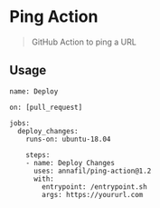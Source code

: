 # Ping Action

> GitHub Action to ping a URL

## Usage

```
name: Deploy

on: [pull_request]

jobs:
  deploy_changes: 
    runs-on: ubuntu-18.04
    
    steps:
    - name: Deploy Changes
      uses: annafil/ping-action@1.2
      with:
        entrypoint: /entrypoint.sh
        args: https://yoururl.com
```
